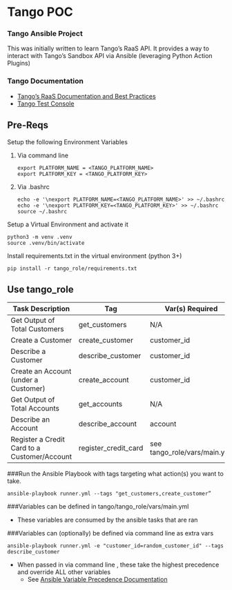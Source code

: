 # Tango POC

### Tango Ansible Project

This was initially written to learn Tango’s RaaS API. It provides a way to interact with Tango’s Sandbox API via Ansible (leveraging Python Action Plugins)

### Tango Documentation

- [Tango’s RaaS Documentation and Best Practices](https://developers.tangocard.com/docs/getting-started)
- [Tango Test Console](https://integration-www.tangocard.com/raas_api_console/v2/)

## Pre-Reqs

Setup the following Environment Variables

1. Via command line
    
    ```
    export PLATFORM_NAME = <TANGO_PLATFORM_NAME>
    export PLATFORM_KEY = <TANGO_PLATFORM_KEY>
    ```
    
2. Via .bashrc
    
    ```
    echo -e '\nexport PLATFORM_NAME=<TANGO_PLATFORM_NAME>' >> ~/.bashrc
    echo -e '\nexport PLATFORM_KEY=<TANGO_PLATFORM_KEY>' >> ~/.bashrc
    source ~/.bashrc
    ```
    

Setup a Virtual Environment and activate it

```
python3 -m venv .venv
source .venv/bin/activate
```

Install requirements.txt in the virtual environment (python 3+)

```
pip install -r tango_role/requirements.txt
```

## Use tango_role

| Task Description | Tag | Var(s) Required |
| --- | --- | --- |
| Get Output of Total Customers | get_customers | N/A |
| Create a Customer | create_customer | customer_id | display_name |
| Describe a Customer | describe_customer | customer_id |
| Create an Account (under a Customer) | create_account | customer_id | account | email |
| Get Output of Total Accounts | get_accounts | N/A |
| Describe an Account | describe_account | account |
| Register a Credit Card to a Customer/Account | register_credit_card | see tango_role/vars/main.yml |


###Run the Ansible Playbook with tags targeting what action(s) you want to take.

```
ansible-playbook runner.yml --tags "get_customers,create_customer”
```

###Variables can be defined in tango/tango_role/vars/main.yml

- These variables are consumed by the ansible tasks that are ran

###Variables can (optionally) be defined via command line as extra vars

```
ansible-playbook runner.yml -e "customer_id=random_customer_id" --tags describe_customer
```

- When passed in via command line , these take the highest precedence and override ALL other variables
    - See [Ansible Variable Precedence Documentation](https://docs.ansible.com/ansible/latest/user_guide/playbooks_variables.html#understanding-variable-precedence)